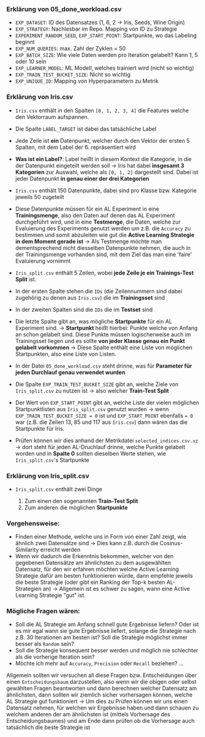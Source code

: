 ### Erklärung von 05_done_workload.csv

- `EXP_DATASET`: ID des Datensatzes (1, 6, 2 → Iris, Seeds, Wine Origin)
- `EXP_STRATEGY`: Nachlesbar im Repo. Mapping von ID zu Strategie
- `EXPERIMENT_RANDOM_SEED`, `EXP_START_POINT`: Startpunkte, wo das Labeling beginnt
- `EXP_NUM_QUERIES`: max. Zahl der Zyklen = 50
- `EXP_BATCH_SIZE`: Wie viele Daten werden pro Iteration gelabelt? Kann 1, 5 oder 10 sein
- `EXP_LEARNER_MODEL`: ML Modell, welches trainiert wird (nicht so wichtig)
- `EXP_TRAIN_TEST_BUCKET_SIZE`: Nicht so wichtig
- `EXP_UNIQUE_ID`: Mapping von Hyperparametern zu Metrik

### Erklärung von Iris.csv

- `Iris.csv` enthält in den Spalten `[0, 1, 2, 3, 4]` die Features welche den Vektorraum aufspannen.
- Die Spalte `LABEL_TARGET` ist dabei das tatsächliche Label
- Jede Zeile ist **ein** Datenpunkt, welcher durch den Vektor der ersten 5 Spalten, mit dem Label der 6. repräsentiert wird

- **Was ist ein Label?**: Label heißt in diesem Kontext die Kategorie, in die der Datenpunkt eingeteilt werden soll
  $\rightarrow$ Iris hat dabei **insgesamt 3 Kategorien** zur Auswahl, welche als `[0, 1, 2]` dargestellt sind. Dabei ist jeder Datenpunkt **in genau einer der drei Kategorien**

- `Iris.csv` enthält 150 Datenpunkte, dabei sind pro Klasse bzw. Kategorie jeweils 50 zugeteilt
- Diese Datenpunkte müssen für ein AL Experiment in eine **Trainingsmenge**, also den Daten auf denen das AL Experiment durchgeführt wird, und in eine **Testmenge**, die Daten, welche zur Evaluierung des Experiments genutzt werden um z.B. die `Accuracy` zu bestimmen und somit abzuleiten wie gut die **Active Learning Strategie in dem Moment gerade ist**
  $\rightarrow$ Als Testmenge möchte man dementsprechend nicht diesselben Datenpunkte nehmen, die auch in der Trainingsmenge vorhanden sind, mit dem Ziel das man eine 'faire' Evaluierung vornimmt

- `Iris_split.csv` enthält 5 Zeilen, wobei **jede Zeile je ein Trainings-Test Split** ist.
- In der ersten Spalte stehen die `IDs` (die Zeilennummern sind dabei zugehörig zu denen aus `Iris.csv`) die im **Trainingsset** sind
- In der zweiten Spalten sind die `IDs` die im **Testset** sind
- Die letzte Spalte gibt an, was mögliche **Startpunkte** für ein AL Experiment sind.
  $\rightarrow$ **Startpunkt** heißt hierbei: Punkte welche von Anfang an schon gelabelt sind. Diese Punkte müssen logischerweise auch im Trainingsset liegen und es sollte **von jeder Klasse genau ein Punkt gelabelt vorkommen**
  $\rightarrow$ Diese Spalte enthält eine Liste von möglichen Startpunkten, also eine Liste von Listen.
- In der Datei `05_done_workload.csv` steht drinne, was für **Parameter für jeden Durchlauf genau verwendet wurden**
- Die Spalte `EXP_TRAIN_TEST_BUCKET_SIZE` gibt an, welche Ziele von `Iris_split.csv` zu nutzen ist
  $\rightarrow$ also welcher **Train-Test Split**
- Der Wert von `EXP_START_POINT` gibt an, welche Liste der vielen möglichen Startpunktlisten aus `Iris_split.csv` genutzt wurden
  $\rightarrow$ wenn `EXP_TRAIN_TEST_BUCKET_SIZE = 0` ist und `EXP_START_POINT` ebenfalls `= 0` war (z.B. die Zeilen 13, 85 und 117 aus `Iris.csv`) dann wären das die Startpunkte für Iris.
- Prüfen können wir dies anhand der Metrikdatei `selected_indices.csv.xz`
  $\rightarrow$ dort steht für jeden AL-Druchlauf drinne, welche Punkte gelabelt worden und in **Spalte 0** sollten dieselben Werte stehen, wie `Iris_split.csv`'s Startpunkte

### Erklärung von Iris_split.csv

- `Iris_split.csv` enthält zwei Dinge

  1. Zum einen den sogenannten **Train-Test Split**
  2. Zum anderen die möglichen **Startpunkte**

### Vorgehensweise:

- Finden einer Methode, welche uns in Form von einer Zahl zeigt, wie ähnlich zwei Datensätze sind
  $\rightarrow$ Dies kann z.B. durch die Cosinus-Similarity erreicht werden
- Wenn wir dadurch die Erkenntnis bekommen, welcher von den gegebenen Datensätze am ähnlichsten zu dem ausgewählten Datensatz, für den wir erfahren möchten welche Active Learning Strategie dafür am besten funktionieren würde, dann empfehle jeweils die beste Strategie (oder gibt ein Ranking der Top-k besten AL-Strategien an)
  $\rightarrow$ Allgemein ist es schwer zu sagen, wann eine Active Learning Strategie "gut" ist.

### Mögliche Fragen wären:

- Soll die AL Strategie am Anfang schnell gute Ergebnisse liefern? Oder ist es mir egal wann sie gute Ergebnisse liefert, solange die Strategie nach z.B. 30 Iterationen am besten ist? Soll die Strategie möglichst immer besser als `Random` sein?
- Soll die Strategie konsequent besser werden und möglich nie schlechter als die vorherige Iteration sein?
- Möchte ich mehr auf `Accuracy`, `Precision` oder `Recall` beziehen? ...

Allgemein sollten wir versuchen all diese Fragen bzw. Entscheidungen über einen `Entscheidungsbaum` darzustellen, also wenn wir die obigen oder selbst gewählten Fragen beantworten und dann berechnen welcher Datensatz am ähnlichsten, dann sollten wir ziemlich sicher vorhersagen können, welche AL Strategie gut funktioniert
$\rightarrow$ Um dies zu Prüfen können wir uns einen Datensatz nehmen, für welchen wir Ergebnisse haben und dann schauen zu welchem anderen der am ähnlichsten ist (mittels Vorhersage des Entscheidungsbaumes) und am Ende dann prüfen ob die Vorhersage auch tatsächlich die beste Strategie ist
